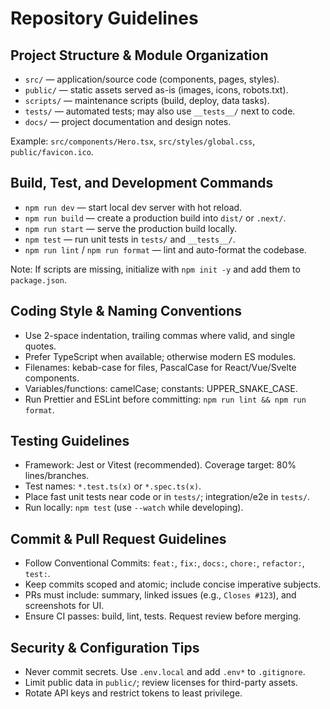 # Repository Guidelines

## Project Structure & Module Organization

- `src/` — application/source code (components, pages, styles).
- `public/` — static assets served as-is (images, icons, robots.txt).
- `scripts/` — maintenance scripts (build, deploy, data tasks).
- `tests/` — automated tests; may also use `__tests__/` next to code.
- `docs/` — project documentation and design notes.

Example: `src/components/Hero.tsx`, `src/styles/global.css`, `public/favicon.ico`.

## Build, Test, and Development Commands

- `npm run dev` — start local dev server with hot reload.
- `npm run build` — create a production build into `dist/` or `.next/`.
- `npm run start` — serve the production build locally.
- `npm test` — run unit tests in `tests/` and `__tests__/`.
- `npm run lint` / `npm run format` — lint and auto-format the codebase.

Note: If scripts are missing, initialize with `npm init -y` and add them to `package.json`.

## Coding Style & Naming Conventions

- Use 2-space indentation, trailing commas where valid, and single quotes.
- Prefer TypeScript when available; otherwise modern ES modules.
- Filenames: kebab-case for files, PascalCase for React/Vue/Svelte components.
- Variables/functions: camelCase; constants: UPPER_SNAKE_CASE.
- Run Prettier and ESLint before committing: `npm run lint && npm run format`.

## Testing Guidelines

- Framework: Jest or Vitest (recommended). Coverage target: 80% lines/branches.
- Test names: `*.test.ts(x)` or `*.spec.ts(x)`.
- Place fast unit tests near code or in `tests/`; integration/e2e in `tests/`.
- Run locally: `npm test` (use `--watch` while developing).

## Commit & Pull Request Guidelines

- Follow Conventional Commits: `feat:`, `fix:`, `docs:`, `chore:`, `refactor:`, `test:`.
- Keep commits scoped and atomic; include concise imperative subjects.
- PRs must include: summary, linked issues (e.g., `Closes #123`), and screenshots for UI.
- Ensure CI passes: build, lint, tests. Request review before merging.

## Security & Configuration Tips

- Never commit secrets. Use `.env.local` and add `.env*` to `.gitignore`.
- Limit public data in `public/`; review licenses for third-party assets.
- Rotate API keys and restrict tokens to least privilege.

